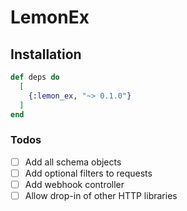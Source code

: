 # LemonEx

## Installation

```elixir
def deps do
  [
    {:lemon_ex, "~> 0.1.0"}
  ]
end
```

### Todos

- [ ] Add all schema objects
- [ ] Add optional filters to requests
- [ ] Add webhook controller
- [ ] Allow drop-in of other HTTP libraries
